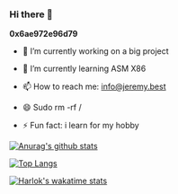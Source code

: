 ### Hi there 👋
**0x6ae972e96d79**

- 🔭 I’m currently working on a big project 
- 🌱 I’m currently learning ASM X86


- 📫 How to reach me: info@jeremy.best
- 😄 Sudo rm -rf /
- ⚡ Fun fact: i learn for my hobby


[![Anurag's github stats](https://github-readme-stats.vercel.app/api?username=0xOnyx&count_private=true&show_icons=true&theme=dark&include_all_commits=true)](http://www.jeremy.best)

[![Top Langs](https://github-readme-stats.vercel.app/api/top-langs/?username=0xOnyx&layout=compact&theme=dark&langs_count=7&count_private=true)](http://www.jeremy.best)

[![Harlok's wakatime stats](https://github-readme-stats.vercel.app/api/wakatime?username=0xOnyx&layout=compact)](https://github.com/anuraghazra/github-readme-stats)
